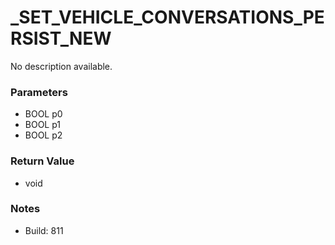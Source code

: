 # _SET_VEHICLE_CONVERSATIONS_PERSIST_NEW

No description available.

### Parameters
* BOOL p0
* BOOL p1
* BOOL p2

### Return Value
* void

### Notes
* Build: 811

